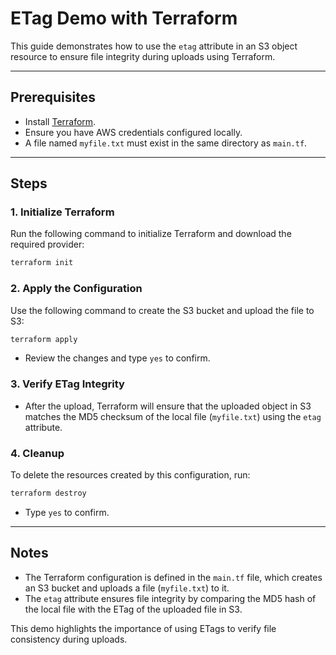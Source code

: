 
# ETag Demo with Terraform

This guide demonstrates how to use the `etag` attribute in an S3 object resource to ensure file integrity during uploads using Terraform.

---

## Prerequisites

- Install [Terraform](https://www.terraform.io/downloads.html).
- Ensure you have AWS credentials configured locally.
- A file named `myfile.txt` must exist in the same directory as `main.tf`.

---

## Steps

### 1. Initialize Terraform
Run the following command to initialize Terraform and download the required provider:

```bash
terraform init
```

### 2. Apply the Configuration
Use the following command to create the S3 bucket and upload the file to S3:

```bash
terraform apply
```

- Review the changes and type `yes` to confirm.

### 3. Verify ETag Integrity
- After the upload, Terraform will ensure that the uploaded object in S3 matches the MD5 checksum of the local file (`myfile.txt`) using the `etag` attribute.

### 4. Cleanup
To delete the resources created by this configuration, run:

```bash
terraform destroy
```

- Type `yes` to confirm.

---

## Notes

- The Terraform configuration is defined in the `main.tf` file, which creates an S3 bucket and uploads a file (`myfile.txt`) to it.
- The `etag` attribute ensures file integrity by comparing the MD5 hash of the local file with the ETag of the uploaded file in S3.

This demo highlights the importance of using ETags to verify file consistency during uploads.
